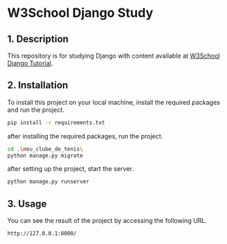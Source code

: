 # W3School Django Study

## 1. Description

This repository is for studying Django with content available at [W3School Django Tutorial](https://www.w3schools.com/django/).

## 2. Installation

To install this project on your local machine, install the required packages and run the project.

```bash
pip install -r requirements.txt
```

after installing the required packages, run the project.

```bash
cd .\meu_clube_de_tenis\
python manage.py migrate
```

after setting up the project, start the server.

```bash
python manage.py runserver
```

## 3. Usage

You can see the result of the project by accessing the following URL.

```bash
http://127.0.0.1:8000/
```
